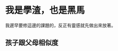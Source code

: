 # 我是學渣，也是黑馬

我遲早要修這邊的課題的，反正有靈感就先做出來放著。

## 孩子跟父母相似度

<Heredity></Heredity>

<script setup lang="ts">
import LazySlide from '../components/lazySlide.vue'
import Heredity from '../components/heredity.vue'
</script>
